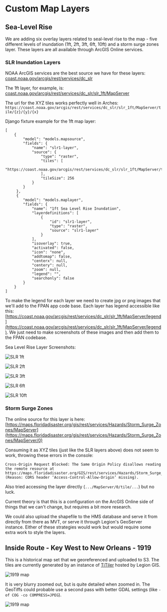 # Custom Map Layers

## Sea-Level Rise

We are adding six overlay layers related to seal-level rise to the map - five different levels of inundation (1ft, 2ft, 3ft, 6ft, 10ft) and a storm surge zones layer. These layers are all available through ArcGIS Online services.

### SLR Inundation Layers

NOAA ArcGIS services are the best source we have for these layers: [coast.noaa.gov/arcgis/rest/services/dc_slr](https://coast.noaa.gov/arcgis/rest/services/dc_slr)

The 1ft layer, for example, is: [coast.noaa.gov/arcgis/rest/services/dc_slr/slr_1ft/MapServer](https://coast.noaa.gov/arcgis/rest/services/dc_slr/slr_1ft/MapServer)

The url for the XYZ tiles works perfectly well in Arches: `https://coast.noaa.gov/arcgis/rest/services/dc_slr/slr_1ft/MapServer/tile/{z}/{y}/{x}`

Django fixture example for the 1ft map layer:

```
[
    {
        "model": "models.mapsource",
        "fields": {
            "name": "slr1-layer",
            "source": {
                "type": "raster",
                "tiles": [
                    "https://coast.noaa.gov/arcgis/rest/services/dc_slr/slr_1ft/MapServer/tile/{z}/{y}/{x}"
                ],
                "tileSize": 256
            }
        }
     },
     {
        "model": "models.maplayer",
        "fields": {
            "name": "1ft Sea Level Rise Inundation",
            "layerdefinitions": [
                {
                    "id": "slr1-layer",
                    "type": "raster",
                    "source": "slr1-layer"
                }
            ],
            "isoverlay": true,
            "activated": false,
            "icon": "none",
            "addtomap": false,
            "centerx": null,
            "centery": null,
            "zoom": null,
            "legend": "",
            "searchonly": false
        }
    }
]
```

To make the legend for each layer we need to create jpg or png images that we'll add to the FPAN app code base. Each layer has legend accessible like this: [https://coast.noaa.gov/arcgis/rest/services/dc_slr/slr_1ft/MapServer/legend](https://coast.noaa.gov/arcgis/rest/services/dc_slr/slr_1ft/MapServer/legend). We just need to make screenshots of these images and then add them to the FPAN codebase.

Sea Level Rise Layer Screenshots:

![SLR 1ft](_static/images/slr1-legend.jpg)

![SLR 2ft](_static/images/slr2-legend.png)

![SLR 3ft](_static/images/slr3-legend.png)

![SLR 6ft](_static/images/slr6-legend.png)

![SLR 10ft](_static/images/slr10-legend.png)

### Storm Surge Zones

The online source for this layer is here: [https://maps.floridadisaster.org/gis/rest/services/Hazards/Storm_Surge_Zones/MapServer](https://maps.floridadisaster.org/gis/rest/services/Hazards/Storm_Surge_Zones/MapServer/0)

Consuming it as XYZ tiles (just like the SLR layers above) does not seem to work, throwing these errors in the console:

```
Cross-Origin Request Blocked: The Same Origin Policy disallows reading the remote resource at https://maps.floridadisaster.org/GIS/rest/services/Hazards/Storm_Surge_Zones/MapServer/tile/2/1/1. (Reason: CORS header ‘Access-Control-Allow-Origin’ missing).
```

Also tried accessing the layer directly (`.../MapServer/0/tile/...`) but no luck.

Current theory is that this is a configuration on the ArcGIS Online side of things that we can't change, but requires a bit more research.

We could also upload the shapefile to the HMS database and serve it from directly from there as MVT, or serve it through Legion's GeoServer instance. Either of these strategies would work but would require some extra work to style the layers.

## Inside Route - Key West to New Orleans - 1919

This is a historical map set that we georeferenced and uploaded to S3. The tiles are currently generated by an instance of [TiTiler](https://developmentseed.org/titiler) hosted by Legion GIS.

![1919 map](_static/images/1919-map.png)

It is very blurry zoomed out, but is quite detailed when zoomed in. The GeoTiffs could probable use a second pass with better GDAL settings (like `-of COG -co COMPRESS=JPEG`).

![1919 map](_static/images/1919-map-tampa.png)